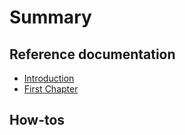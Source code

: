 # Summary

## Reference documentation

* [Introduction](README.md)
* [First Chapter](chapter1.md)

## How-tos


